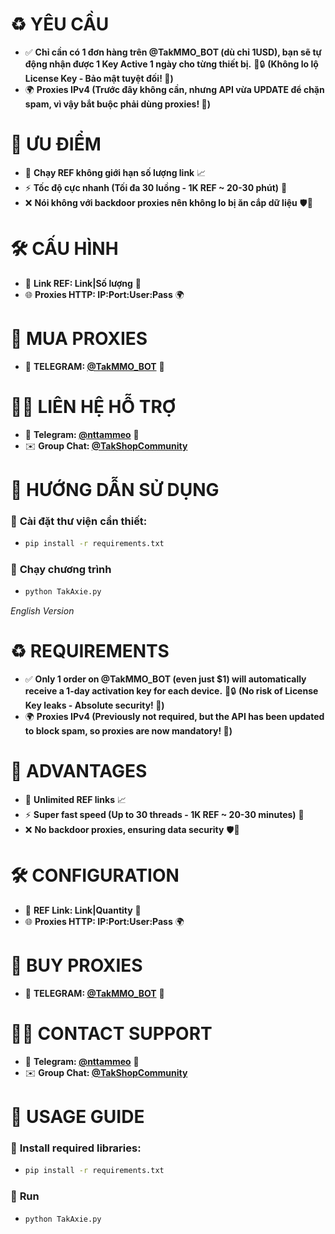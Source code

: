 # ♻️ **YÊU CẦU**  
- ✅ **Chỉ cần có 1 đơn hàng trên @TakMMO_BOT (dù chỉ 1USD), bạn sẽ tự động nhận được 1 Key Active 1 ngày cho từng thiết bị.** 📲🔒 **(Không lo lộ License Key - Bảo mật tuyệt đối! 🔐)**  
- 🌍 **Proxies IPv4 (Trước đây không cần, nhưng API vừa UPDATE để chặn spam, vì vậy bắt buộc phải dùng proxies! 🚀)**  

# 🚀 **ƯU ĐIỂM**  
- 🔄 **Chạy REF không giới hạn số lượng link** 📈  
- ⚡ **Tốc độ cực nhanh (Tối đa 30 luồng - 1K REF ~ 20-30 phút)** 🚀  
- ❌ **Nói không với backdoor proxies nên không lo bị ăn cắp dữ liệu** 🛡️🔐  

# 🛠️ **CẤU HÌNH**  
- 🔗 **Link REF: Link|Số lượng** 🔗  
- 🌐 **Proxies HTTP: IP:Port:User:Pass** 🌍  

# 🛒 **MUA PROXIES**  
- 📩 **TELEGRAM: [@TakMMO_BOT](https://t.me/TakMMO_BOT)** 🤖  

# 👨‍💻 **LIÊN HỆ HỖ TRỢ**  
- 📢 **Telegram: [@nttammeo](https://t.me/nttammeo)** 💬  
- ✉️ **Group Chat: [@TakShopCommunity](https://t.me/TakShopCommunity/1)**  

# 📌 **HƯỚNG DẪN SỬ DỤNG**  
### 🔧 **Cài đặt thư viện cần thiết:**  
- ```sh  
  pip install -r requirements.txt  

### 🚀 **Chạy chương trình**
- ```sh
  python TakAxie.py

*English Version*

# ♻️ **REQUIREMENTS**  
- ✅ **Only 1 order on @TakMMO_BOT (even just $1) will automatically receive a 1-day activation key for each device.** 📲🔒 **(No risk of License Key leaks - Absolute security! 🔐)**  
- 🌍 **Proxies IPv4 (Previously not required, but the API has been updated to block spam, so proxies are now mandatory! 🚀)**  

# 🚀 **ADVANTAGES**  
- 🔄 **Unlimited REF links** 📈  
- ⚡ **Super fast speed (Up to 30 threads - 1K REF ~ 20-30 minutes)** 🚀  
- ❌ **No backdoor proxies, ensuring data security** 🛡️🔐  

# 🛠️ **CONFIGURATION**  
- 🔗 **REF Link: Link|Quantity** 🔗  
- 🌐 **Proxies HTTP: IP:Port:User:Pass** 🌍  

# 🛒 **BUY PROXIES**  
- 📩 **TELEGRAM: [@TakMMO_BOT](https://t.me/TakMMO_BOT)** 🤖  

# 👨‍💻 **CONTACT SUPPORT**  
- 📢 **Telegram: [@nttammeo](https://t.me/nttammeo)** 💬  
- ✉️ **Group Chat: [@TakShopCommunity](https://t.me/TakShopCommunity/1)**  

# 📌 **USAGE GUIDE**  
### 🔧 **Install required libraries:**  
- ```sh  
  pip install -r requirements.txt  
### 🚀 **Run**
- ```sh
  python TakAxie.py
